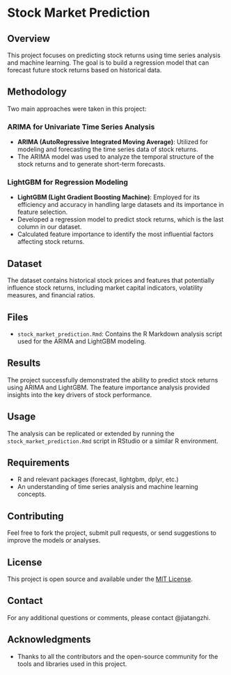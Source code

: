 # Stock Market Prediction

## Overview
This project focuses on predicting stock returns using time series analysis and machine learning. The goal is to build a regression model that can forecast future stock returns based on historical data.

## Methodology
Two main approaches were taken in this project:

### ARIMA for Univariate Time Series Analysis
- **ARIMA (AutoRegressive Integrated Moving Average)**: Utilized for modeling and forecasting the time series data of stock returns.
- The ARIMA model was used to analyze the temporal structure of the stock returns and to generate short-term forecasts.

### LightGBM for Regression Modeling
- **LightGBM (Light Gradient Boosting Machine)**: Employed for its efficiency and accuracy in handling large datasets and its importance in feature selection.
- Developed a regression model to predict stock returns, which is the last column in our dataset.
- Calculated feature importance to identify the most influential factors affecting stock returns.

## Dataset
The dataset contains historical stock prices and features that potentially influence stock returns, including market capital indicators, volatility measures, and financial ratios.

## Files
- `stock_market_prediction.Rmd`: Contains the R Markdown analysis script used for the ARIMA and LightGBM modeling.

## Results
The project successfully demonstrated the ability to predict stock returns using ARIMA and LightGBM. The feature importance analysis provided insights into the key drivers of stock performance.

## Usage
The analysis can be replicated or extended by running the `stock_market_prediction.Rmd` script in RStudio or a similar R environment.

## Requirements
- R and relevant packages (forecast, lightgbm, dplyr, etc.)
- An understanding of time series analysis and machine learning concepts.

## Contributing
Feel free to fork the project, submit pull requests, or send suggestions to improve the models or analyses.

## License
This project is open source and available under the [MIT License](LICENSE.md).

## Contact
For any additional questions or comments, please contact @jiatangzhi.

## Acknowledgments
- Thanks to all the contributors and the open-source community for the tools and libraries used in this project.
